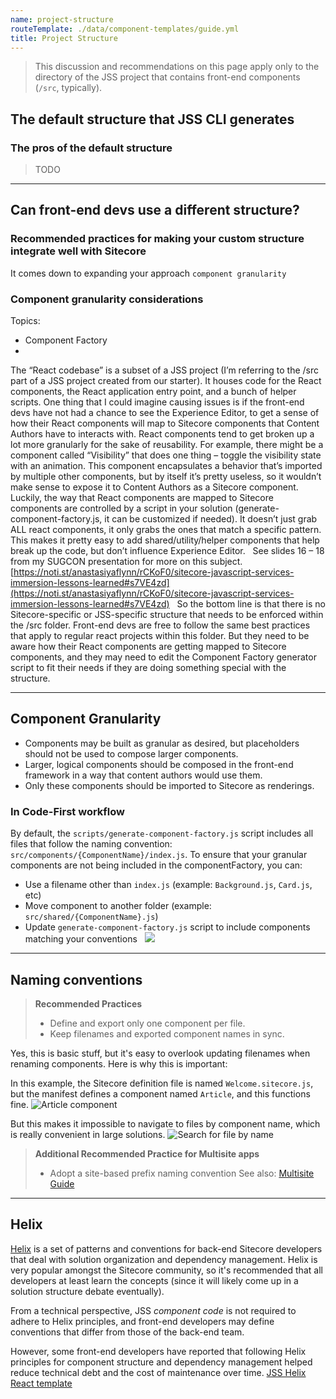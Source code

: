 ```yaml
---
name: project-structure
routeTemplate: ./data/component-templates/guide.yml
title: Project Structure
---
```


> This discussion and recommendations on this page apply only to the directory of the JSS project that contains front-end components (`/src`, typically).

## The default structure that JSS CLI generates

### The pros of the default structure

> TODO

---

## Can front-end devs use a different structure?

### Recommended practices for making your custom structure integrate well with Sitecore

It comes down to expanding your approach `component granularity`

### Component granularity considerations

Topics:
* Component Factory
* 

The “React codebase” is a subset of a JSS project (I’m referring to the /src part of a JSS project created from our starter). It houses code for the React components, the React application entry point, and a bunch of helper scripts. One thing that I could imagine causing issues is if the front-end devs have not had a chance to see the Experience Editor, to get a sense of how their React components will map to Sitecore components that Content Authors have to interacts with. React components tend to get broken up a lot more granularly for the sake of reusability. For example, there might be a component called “Visibility” that does one thing – toggle the visibility state with an animation. This component encapsulates a behavior that’s imported by multiple other components, but by itself it’s pretty useless, so it wouldn’t make sense to expose it to Content Authors as a Sitecore component.
 
Luckily, the way that React components are mapped to Sitecore components are controlled by a script in your solution (generate-component-factory.js, it can be customized if needed). It doesn’t just grab ALL react components, it only grabs the ones that match a specific pattern. This makes it pretty easy to add shared/utility/helper components that help break up the code, but don’t influence Experience Editor.
 
See slides 16 – 18 from my SUGCON presentation for more on this subject.
 [https://noti.st/anastasiyaflynn/rCKoF0/sitecore-javascript-services-immersion-lessons-learned#s7VE4zd](https://noti.st/anastasiyaflynn/rCKoF0/sitecore-javascript-services-immersion-lessons-learned#s7VE4zd) 
 
So the bottom line is that there is no Sitecore-specific or JSS-specific structure that needs to be enforced within the /src folder. Front-end devs are free to follow the same best practices that apply to regular react projects within this folder. But they need to be aware how their React components are getting mapped to Sitecore components, and they may need to edit the Component Factory generator script to fit their needs if they are doing something special with the structure.

---

## Component Granularity
- Components may be built as granular as desired, but placeholders should not be used to compose larger components.
- Larger, logical components should be composed in the front-end framework in a way that content authors would use them.  
- Only these components should be imported to Sitecore as renderings.
 
### In Code-First workflow
By default, the `scripts/generate-component-factory.js` script includes all files that follow the naming convention: `src/components/{ComponentName}/index.js`.
To ensure that your granular components are not being included in the componentFactory, you can:
* Use a filename other than `index.js` (example: `Background.js`, `Card.js`, etc)
* Move component to another folder (example: `src/shared/{ComponentName}.js`)
* Update `generate-component-factory.js` script to include components matching your conventions
 
![](/assets/img/guides/component-composition.png)

---

## Naming conventions

> **Recommended Practices**
> - Define and export only one component per file.
> - Keep filenames and exported component names in sync.

Yes, this is basic stuff, but it's easy to overlook updating filenames when renaming components. Here is why this is important:

In this example, the Sitecore definition file is named `Welcome.sitecore.js`, but the manifest defines a component named `Article`, and this functions fine.
![Article component](/assets/img/guides/solution-structure/filename-and-export-do-not-match.png)

But this makes it impossible to navigate to files by component name, which is really convenient in large solutions.
![Search for file by name](/assets/img/guides/solution-structure/search-file-by-name.png)

> **Additional Recommended Practice for Multisite apps**
> - Adopt a site-based prefix naming convention
> See also: [Multisite Guide](/)

---

## Helix
[Helix](https://helix.sitecore.net/) is a set of patterns and conventions for back-end Sitecore developers that deal with solution organization and dependency management. Helix is very popular amongst the Sitecore community, so it's recommended that all developers at least learn the concepts (since it will likely come up in a solution structure debate eventually).

From a technical perspective, JSS *component code* is not required to adhere to Helix principles, and front-end developers may define conventions that differ from those of the back-end team.

However, some front-end developers have reported that following Helix principles for component structure and dependency management helped reduce technical debt and the cost of maintenance over time. 
[JSS Helix React template](https://github.com/jflheureux/jss-app-templates)